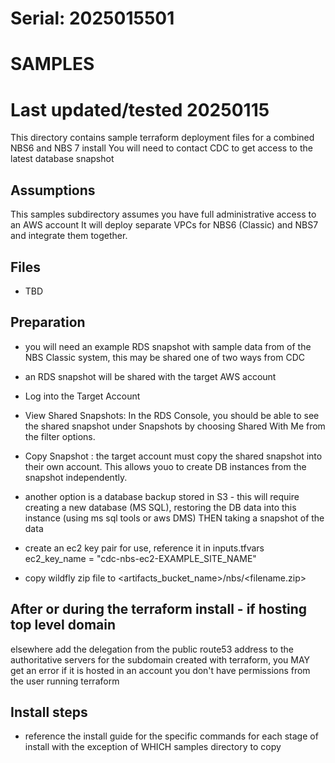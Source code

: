 # Serial: 2025015501
# SAMPLES

# Last updated/tested 20250115
This directory contains sample terraform deployment files for a combined NBS6 and NBS 7 install
You will need to contact CDC to get access to the latest database snapshot

## Assumptions
This samples subdirectory assumes you have full administrative access to an AWS account 
It will deploy separate VPCs for NBS6 (Classic) and NBS7 and integrate them
together.

## Files
- TBD

## Preparation
- you will need an example RDS snapshot with sample data from of the NBS Classic system, this may be
  shared one of two ways from CDC

- an RDS snapshot will be shared with the target AWS account 
- Log into the Target Account

- View Shared Snapshots: In the RDS Console, you should be able to see the
shared snapshot under Snapshots by choosing Shared With Me from the filter
options.

- Copy Snapshot : the target account must copy the shared
snapshot into their own account. This allows youo to create DB
instances from the snapshot independently.

- another option is a database backup stored in S3 - this will require
  creating a new database (MS SQL), restoring the DB data into this
instance (using ms sql tools or aws DMS) THEN taking a snapshot of the data

- create an ec2 key pair for use, reference it in inputs.tfvars
ec2_key_name           = "cdc-nbs-ec2-EXAMPLE_SITE_NAME"

- copy wildfly zip file to <artifacts_bucket_name>/nbs/<filename.zip>


## After or during the terraform install - if hosting top level domain
elsewhere add the delegation from the public
  route53 address to the authoritative servers for the subdomain created
with terraform, you MAY get an error if it is hosted in an account you
don't have permissions from the user running terraform

## Install steps

- reference the install guide for the specific commands for each stage of
  install with the exception of WHICH samples directory to copy


